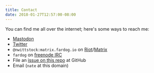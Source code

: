 ```yaml
---
title: Contact
date: 2018-01-27T12:57:00-08:00
---
```


You can find me all over the internet; here's some ways to reach me:

* [Mastodon][]
* [Twitter][]
* `@nwittstock:matrix.fardog.io` on [Riot][]/[Matrix][]
* `fardog` on [freenode IRC][freenode]
* File an [issue on this repo][issues] at GitHub
* Email (`nate` at this domain)

[mastodon]: https://social.coop/@fardog
[twitter]: https://twitter.com/milkandtang
[riot]: https://riot.im
[matrix]: https://matrix.org
[freenode]: https://freenode.net
[issues]: https://github.com/fardog/fardog.io/issues
